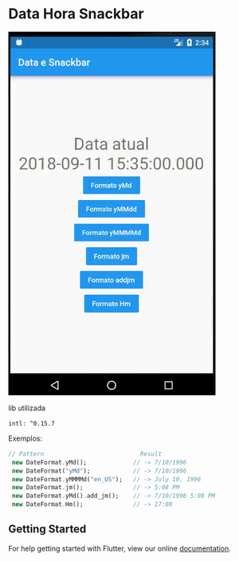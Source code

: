 # Data Hora Snackbar

![Image](images/tela.gif)

lib utilizada
```
intl: ^0.15.7
```

Exemplos:

```Dart
// Pattern                           Result
 new DateFormat.yMd();             // -> 7/10/1996
 new DateFormat("yMd");            // -> 7/10/1996
 new DateFormat.yMMMMd("en_US");   // -> July 10, 1996
 new DateFormat.jm();              // -> 5:08 PM
 new DateFormat.yMd().add_jm();    // -> 7/10/1996 5:08 PM
 new DateFormat.Hm();              // -> 17:08
```

## Getting Started

For help getting started with Flutter, view our online
[documentation](https://flutter.io/).
